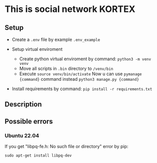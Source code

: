 # This is social network KORTEX

## Setup

- Create a `.env` file by example `.env_example`
- Setup virtual enviroment
    - Create python virtual enviroment by command: `python3 -m venv venv`
    - Move all scripts in `.bin` directory to `/venv/bin`
    - Execute `source venv/bin/activate`
Now u can use `pymanage {command}` command instead `python3 manage.py {command}`

- Install requirements by command: `pip install -r requirements.txt`

## Description

## Possible errors
### Ubuntu 22.04
If you get "libpq-fe.h: No such file or directory" error by pip:
```
sudo apt-get install libpq-dev
```